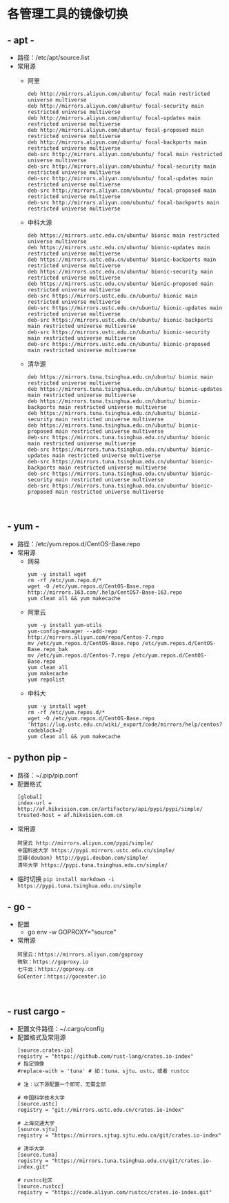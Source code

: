 # 各管理工具的镜像切换

## - apt -
- 路径：/etc/apt/source.list
- 常用源
	- 阿里
		```
		deb http://mirrors.aliyun.com/ubuntu/ focal main restricted universe multiverse
		deb http://mirrors.aliyun.com/ubuntu/ focal-security main restricted universe multiverse
		deb http://mirrors.aliyun.com/ubuntu/ focal-updates main restricted universe multiverse
		deb http://mirrors.aliyun.com/ubuntu/ focal-proposed main restricted universe multiverse
		deb http://mirrors.aliyun.com/ubuntu/ focal-backports main restricted universe multiverse
		deb-src http://mirrors.aliyun.com/ubuntu/ focal main restricted universe multiverse
		deb-src http://mirrors.aliyun.com/ubuntu/ focal-security main restricted universe multiverse
		deb-src http://mirrors.aliyun.com/ubuntu/ focal-updates main restricted universe multiverse
		deb-src http://mirrors.aliyun.com/ubuntu/ focal-proposed main restricted universe multiverse
		deb-src http://mirrors.aliyun.com/ubuntu/ focal-backports main restricted universe multiverse
		```
	- 中科大源
		```
		deb https://mirrors.ustc.edu.cn/ubuntu/ bionic main restricted universe multiverse
		deb https://mirrors.ustc.edu.cn/ubuntu/ bionic-updates main restricted universe multiverse
		deb https://mirrors.ustc.edu.cn/ubuntu/ bionic-backports main restricted universe multiverse
		deb https://mirrors.ustc.edu.cn/ubuntu/ bionic-security main restricted universe multiverse
		deb https://mirrors.ustc.edu.cn/ubuntu/ bionic-proposed main restricted universe multiverse
		deb-src https://mirrors.ustc.edu.cn/ubuntu/ bionic main restricted universe multiverse
		deb-src https://mirrors.ustc.edu.cn/ubuntu/ bionic-updates main restricted universe multiverse
		deb-src https://mirrors.ustc.edu.cn/ubuntu/ bionic-backports main restricted universe multiverse
		deb-src https://mirrors.ustc.edu.cn/ubuntu/ bionic-security main restricted universe multiverse
		deb-src https://mirrors.ustc.edu.cn/ubuntu/ bionic-proposed main restricted universe multiverse
		```
	- 清华源
		```
		deb https://mirrors.tuna.tsinghua.edu.cn/ubuntu/ bionic main restricted universe multiverse
		deb https://mirrors.tuna.tsinghua.edu.cn/ubuntu/ bionic-updates main restricted universe multiverse
		deb https://mirrors.tuna.tsinghua.edu.cn/ubuntu/ bionic-backports main restricted universe multiverse
		deb https://mirrors.tuna.tsinghua.edu.cn/ubuntu/ bionic-security main restricted universe multiverse
		deb https://mirrors.tuna.tsinghua.edu.cn/ubuntu/ bionic-proposed main restricted universe multiverse
		deb-src https://mirrors.tuna.tsinghua.edu.cn/ubuntu/ bionic main restricted universe multiverse
		deb-src https://mirrors.tuna.tsinghua.edu.cn/ubuntu/ bionic-updates main restricted universe multiverse
		deb-src https://mirrors.tuna.tsinghua.edu.cn/ubuntu/ bionic-backports main restricted universe multiverse
		deb-src https://mirrors.tuna.tsinghua.edu.cn/ubuntu/ bionic-security main restricted universe multiverse
		deb-src https://mirrors.tuna.tsinghua.edu.cn/ubuntu/ bionic-proposed main restricted universe multiverse
		```
		
		<br>
		
## - yum -
- 路径：/etc/yum.repos.d/CentOS-Base.repo
- 常用源
	 - 网易
		```
		yum -y install wget
		rm -rf /etc/yum.repo.d/*
		wget -O /etc/yum.repos.d/CentOS-Base.repo http://mirrors.163.com/.help/CentOS7-Base-163.repo
		yum clean all && yum makecache
		```
	- 阿里云
		```
		yum -y install yum-utils
		yum-config-manager --add-repo http://mirrors.aliyun.com/repo/Centos-7.repo
		mv /etc/yum.repos.d/CentOS-Base.repo /etc/yum.repos.d/CentOS-Base.repo_bak
		mv /etc/yum.repos.d/Centos-7.repo /etc/yum.repos.d/CentOS-Base.repo
		yum clean all
		yum makecache
		yum repolist
		```
	- 中科大
		```
		yum -y install wget
		rm -rf /etc/yum.repos.d/*
		wget -O /etc/yum.repos.d/CentOS-Base.repo 'https://lug.ustc.edu.cn/wiki/_export/code/mirrors/help/centos?codeblock=3'
		yum clean all && yum makecache
		```


## - python pip -
- 路径：~/.pip/pip.conf
- 配置格式
	```
	[global]
	index-url = http://af.hikvision.com.cn/artifactory/api/pypi/pypi/simple/
	trusted-host = af.hikvision.com.cn
	```
- 常用源
	```
	阿里云 http://mirrors.aliyun.com/pypi/simple/
	中国科技大学 https://pypi.mirrors.ustc.edu.cn/simple/
	豆瓣(douban) http://pypi.douban.com/simple/
	清华大学 https://pypi.tuna.tsinghua.edu.cn/simple/
	```
- 临时切换
```pip install markdown -i https://pypi.tuna.tsinghua.edu.cn/simple```
	<br>
	
##  - go -
- 配置
	-  go env -w GOPROXY="source"
-  常用源
	```
	阿里云：https://mirrors.aliyun.com/goproxy
	微软：https://goproxy.io
	七牛云：https://goproxy.cn
	GoCenter：https://gocenter.io
	```
	<br>
	
## - rust cargo -
- 配置文件路径：~/.cargo/config
- 配置格式及常用源
	```
	[source.crates-io]
	registry = "https://github.com/rust-lang/crates.io-index"
	# 指定镜像
	#replace-with = 'tuna' # 如：tuna、sjtu、ustc，或者 rustcc

	# 注：以下源配置一个即可，无需全部

	# 中国科学技术大学
	[source.ustc]
	registry = "git://mirrors.ustc.edu.cn/crates.io-index"

	# 上海交通大学
	[source.sjtu]
	registry = "https://mirrors.sjtug.sjtu.edu.cn/git/crates.io-index"

	# 清华大学
	[source.tuna]
	registry = "https://mirrors.tuna.tsinghua.edu.cn/git/crates.io-index.git"

	# rustcc社区
	[source.rustcc]
	registry = "https://code.aliyun.com/rustcc/crates.io-index.git"
	```
